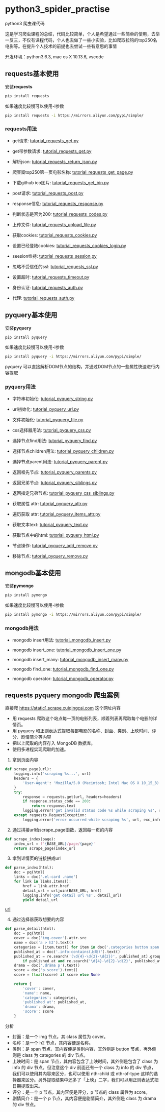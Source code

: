 # python3_spider_practise
python3 爬虫课代码

这是学习爬虫课程的总结，代码比较简单，个人是希望通过一些简单的使用，去举一反三，不仅有课程代码，个人也去做了一些小实验，比如爬取拉钩的top250名电影等。在提升个人技术的前提也去尝试一些有意思的事情

开发环境：python3.6.3, mac os X 10.13.6, vscode

## requests基本使用

安装**requests**

```bash
pip install requests
```

如果速度比较慢可以使用-i参数

```bash
pip install requests -i https://mirrors.aliyun.com/pypi/simple/
```

### requests用法

- get请求: [tutorial_requests_get.py](https://github.com/Rockycai/python3_spider_practise/blob/master/requests/tutorial_requests_get.py)

- get带参数请求: [tutorial_requests_get.py](https://github.com/Rockycai/python3_spider_practise/blob/master/requests/tutorial_requests_get.py)

- 解析json: [tutorial_requests_return_json.py](https://github.com/Rockycai/python3_spider_practise/blob/master/requests/tutorial_requests_return_json.py)

- 爬豆瓣top250第一页电影名称: [tutorial_requests_get_page.py](https://github.com/Rockycai/python3_spider_practise/blob/master/requests/tutorial_requests_get_page.py)

- 下载github ico图片: [tutorial_requests_get_bin.py](https://github.com/Rockycai/python3_spider_practise/blob/master/requests/tutorial_requests_get_bin.py)

- post请求: [tutorial_requests_post.py](https://github.com/Rockycai/python3_spider_practise/blob/master/requests/tutorial_requests_post.py)

- response信息: [tutorial_requests_response.py](https://github.com/Rockycai/python3_spider_practise/blob/master/requests/tutorial_requests_response.py)

- 判断状态是否为200: [tutorial_requests_codes.py](https://github.com/Rockycai/python3_spider_practise/blob/master/requests/tutorial_requests_codes.py)

- 上传文件: [tutorial_requests_upload_file.py](https://github.com/Rockycai/python3_spider_practise/blob/master/requests/tutorial_requests_upload_file.py)

- 获取cookies: [tutorial_requests_cookies.py](https://github.com/Rockycai/python3_spider_practise/blob/master/requests/tutorial_requests_cookies.py)

- 设置已经登陆cookies: [tutorial_requests_cookies_login.py](https://github.com/Rockycai/python3_spider_practise/blob/master/requests/tutorial_requests_cookies_login.py)

- seesion维持: [tutorial_requests_session.py](https://github.com/Rockycai/python3_spider_practise/blob/master/requests/tutorial_requests_session.py)

- 忽略不受信任的ssl: [tutorial_requests_ssl.py](https://github.com/Rockycai/python3_spider_practise/blob/master/requests/tutorial_requests_ssl.py)

- 设置超时: [tutorial_requests_timeout.py](https://github.com/Rockycai/python3_spider_practise/blob/master/requests/tutorial_requests_timeout.py)

- 身份认证: [tutorial_requests_auth.py](https://github.com/Rockycai/python3_spider_practise/blob/master/requests/tutorial_requests_auth.py)

- 代理: [tutorial_requests_auth.py](https://github.com/Rockycai/python3_spider_practise/blob/master/requests/tutorial_requests_auth.py)

## pyquery基本使用

安装**pyquery**

```bash
pip install pyquery
```

如果速度比较慢可以使用-i参数

```bash
pip install pyquery -i https://mirrors.aliyun.com/pypi/simple/
```

pyquery 可以直接解析DOM节点的结构，并通过DOM节点的一些属性快速进行内容提取

### pyquery用法

- 字符串初始化: [tutorial_pyquery_string.py](https://github.com/Rockycai/python3_spider_practise/blob/master/pyquery/tutorial_pyquery_string.py)

- url初始化: [tutorial_pyquery_url.py](https://github.com/Rockycai/python3_spider_practise/blob/master/pyquery/tutorial_pyquery_url.py)

- 文件初始化: [tutorial_pyquery_file.py](https://github.com/Rockycai/python3_spider_practise/blob/master/pyquery/tutorial_pyquery_file.py)

- css选择器用法: [tutorial_pyquery_css.py](https://github.com/Rockycai/python3_spider_practise/blob/master/pyquery/tutorial_pyquery_css.py)

- 选择节点find用法: [tutorial_pyquery_find.py](https://github.com/Rockycai/python3_spider_practise/blob/master/pyquery/tutorial_pyquery_find.py)

- 选择节点children用法: [tutorial_pyquery_children.py](https://github.com/Rockycai/python3_spider_practise/blob/master/pyquery/tutorial_pyquery_children.py)

- 选择节点parent用法: [tutorial_pyquery_parent.py](https://github.com/Rockycai/python3_spider_practise/blob/master/pyquery/tutorial_pyquery_parent.py)

- 返回祖先节点: [tutorial_pyquery_parents.py](https://github.com/Rockycai/python3_spider_practise/blob/master/pyquery/tutorial_pyquery_parents.py)

- 返回兄弟节点: [tutorial_pyquery_siblings.py](https://github.com/Rockycai/python3_spider_practise/blob/master/pyquery/tutorial_pyquery_siblings.py)

- 返回指定兄弟节点: [tutorial_pyquery_css_siblings.py](https://github.com/Rockycai/python3_spider_practise/blob/master/pyquery/tutorial_pyquery_css_siblings.py)

- 获取属性 attr: [tutorial_pyquery_attr.py](https://github.com/Rockycai/python3_spider_practise/blob/master/pyquery/tutorial_pyquery_attr.py)

- 遍历获取 attr: [tutorial_pyquery_items_attr.py](https://github.com/Rockycai/python3_spider_practise/blob/master/pyquery/tutorial_pyquery_items_attr.py)

- 获取文本text: [tutorial_pyquery_text.py](https://github.com/Rockycai/python3_spider_practise/blob/master/pyquery/tutorial_pyquery_text.py)

- 获取节点中的html: [tutorial_pyquery_html.py](https://github.com/Rockycai/python3_spider_practise/blob/master/pyquery/tutorial_pyquery_html.py)

- 节点操作: [tutorial_pyquery_add_remove.py](https://github.com/Rockycai/python3_spider_practise/blob/master/pyquery/tutorial_pyquery_add_remove.py)

- 移除节点: [tutorial_pyquery_remove.py](https://github.com/Rockycai/python3_spider_practise/blob/master/pyquery/tutorial_pyquery_remove.py)

## mongodb基本使用

安装**pymongo**

```bash
pip install pymongo 
```

如果速度比较慢可以使用-i参数

```bash
pip install pymongo -i https://mirrors.aliyun.com/pypi/simple/
```

### mongodb用法

- mongodb insert用法: [tutorial_mongodb_insert.py](https://github.com/Rockycai/python3_spider_practise/blob/master/mongodb/tutorial_mongodb_insert.py)

- mongodb insert_one: [tutorial_mongodb_insert_one.py](https://github.com/Rockycai/python3_spider_practise/blob/master/mongodb/tutorial_mongodb_insert_one.py)

- mongodb insert_many: [tutorial_mongodb_insert_many.py](https://github.com/Rockycai/python3_spider_practise/blob/master/mongodb/tutorial_mongodb_insert_many.py)

- mongodb find_one: [tutorial_mongodb_find_one.py](https://github.com/Rockycai/python3_spider_practise/blob/master/mongodb/tutorial_mongodb_find_one.py)

- mongodb operator: [tutorial_mongodb_operator.py](https://github.com/Rockycai/python3_spider_practise/blob/master/mongodb/tutorial_mongodb_operator.py)

## requests pyquery mongodb 爬虫案例

直接爬 https://static1.scrape.cuiqingcai.com 这个网址内容

- 用 requests 爬取这个站点每一页的电影列表，顺着列表再爬取每个电影的详情页。
- 用 pyquery 和正则表达式提取每部电影的名称、封面、类别、上映时间、评分、剧情简介等内容
- 把以上爬取的内容存入 MongoDB 数据库。
- 使用多进程实现爬取的加速。

1. 拿到页面内容
```python
def scrape_page(url):
    logging.info('scraping %s...', url)
    headers = {
        'User-Agent': 'Mozilla/5.0 (Macintosh; Intel Mac OS X 10_15_3) AppleWebKit/537.36 (KHTML, like Gecko) Chrome/80.0.3987.149 Safari/537.36'
    }
    try:
        response = requests.get(url, headers=headers)
        if response.status_code == 200:
            return response.text
        logging.error('get invalid status code %s while scraping %s', response.status_code, url)
    except requests.RequestException:
        logging.error('error occurred while scraping %s', url, exc_info=True)
```

2. 通过拼接url给scrape_page函数，返回每一页的内容
```python
def scrape_index(page):
    index_url = f'{BASE_URL}/page/{page}'
    return scrape_page(index_url
```

3. 拿到详情页的链接拼成url
```python
def parse_index(html):
    doc = pq(html)
    links = doc('.el-card .name')
    for link in links.items():
        href = link.attr.href
        detail_url = urljoin(BASE_URL, href)
        logging.info('get detail url %s', detail_url)
        yield detail_url
```
[url](https://github.com/Rockycai/python3_spider_practise/raw/master/images/1.png)

4. 通过选择器获取想要的内容
```python
def parse_detail(html):
    doc = pq(html)
    cover = doc('img.cover').attr.src
    name = doc('a > h2').text()
    categories = [item.text() for item in doc('.categories button span').items()]
    published_at = doc('.info:contains(上映)').text()
    published_at = re.search('(\d{4}-\d{2}-\d{2})', published_at).group(1) \
        if published_at and re.search('\d{4}-\d{2}-\d{2}', published_at) else None
    drama = doc('.drama p').text()
    score = doc('p.score').text()
    score = float(score) if score else None
    
    return {
        'cover': cover,
        'name': name,
        'categories': categories,
        'published_at': published_at,
        'drama': drama,
        'score': score
    }
```

分析
- 封面：是一个 img 节点，其 class 属性为 cover。
- 名称：是一个 h2 节点，其内容便是名称。
- 类别：是 span 节点，其内容便是类别内容，其外侧是 button 节点，再外侧则是 class 为 categories 的 div 节点。
- 上映时间：是 span 节点，其内容包含了上映时间，其外侧是包含了 class 为 info 的 div 节点。但注意这个 div 前面还有一个 class 为 info 的 div 节点，我们可以使用其内容来区分，也可以使用 nth-child 或 nth-of-type 这样的选择器来区分。另外提取结果中还多了「上映」二字，我们可以用正则表达式把日期提取出来。
- 评分：是一个 p 节点，其内容便是评分，p 节点的 class 属性为 score。
- 剧情简介：是一个 p 节点，其内容便是剧情简介，其外侧是 class 为 drama 的 div 节点。
